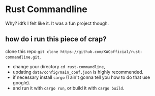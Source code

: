 # Rust Commandline
Why? idfk I felt like it.
It was a fun project though.

## how do i run this piece of crap?
clone this repo `git clone https://github.com/KACofficial/rust-commandline.git`,
- change your directory `cd rust-commandline`,
- updating `data/config/main_conf.json` is highly recommended.
- if necessary install `cargo` (I ain't gonna tell you how to do that use google).
- and run it with `cargo run`, or build it with `cargo build`.